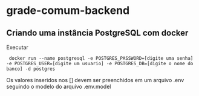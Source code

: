 # grade-comum-backend

## Criando uma instância PostgreSQL com docker

Executar 

```shell
 docker run --name postgresql -e POSTGRES_PASSWORD=[digite uma senha] -e POSTGRES_USER=[digite um usuario] -e POSTGRES_DB=[digite o nome do banco] -d postgres 
```

Os valores inseridos nos [] devem ser preenchidos em um arquivo .env seguindo o modelo do arquivo .env.model